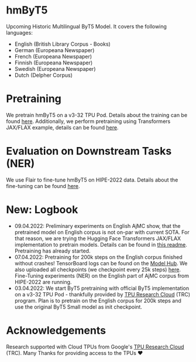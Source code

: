 # hmByT5

Upcoming Historic Multilingual ByT5 Model. It covers the following languages:

* English (British Library Corpus - Books)
* German (Europeana Newspaper)
* French (Europeana Newspaper)
* Finnish (Europeana Newspaper)
* Swedish (Europeana Newspaper)
* Dutch (Delpher Corpus)

# Pretraining

We pretrain hmByT5 on a v3-32 TPU Pod. Details about the training can be found [here](hmbyt5/README.md). Additionally,
we perform pretraining using Transformers JAX/FLAX example, details can be found [here](hmbyt5-flax/README.md).

# Evaluation on Downstream Tasks (NER)

We use Flair to fine-tune hmByT5 on HIPE-2022 data. Details about the fine-tuning can be found [here](bench/README.md).

# **New**: Logbook

* 09.04.2022: Preliminary experiments on English AjMC show, that the pretrained model on English corpus is not on-par
              with current SOTA. For that reason, we are trying the Hugging Face Transformers JAX/FLAX implementation
              to pretrain models. Details can be found in [this readme](hmbyt5-flax/README.md). Pretraining has already
              started.
* 07.04.2022: Pretraining for 200k steps on the English corpus finished without crashes! TensorBoard logs can be found
              on the [Model Hub](https://huggingface.co/stefan-it/byt5-small-historic-multilingual/tensorboard). We
              also uploaded all checkpoints (we checkpoint every 25k steps)
              [here](https://huggingface.co/stefan-it/byt5-small-historic-multilingual). Fine-Tuning experiments (NER)
              on the English part of AjMC corpus from HIPE-2022 are running.
* 03.04.2022: We start ByT5 pretraining with official ByT5 implementation on a v3-32 TPU Pod - thankfully provided by
              [TPU Research Cloud](https://sites.research.google/trc/about/) (TRC) program. Plan is to pretrain on the
              English corpus for 200k steps and use the original ByT5 Small model as init checkpoint.

# Acknowledgements

Research supported with Cloud TPUs from Google's [TPU Research Cloud](https://sites.research.google/trc/about/) (TRC).
Many Thanks for providing access to the TPUs ❤️
